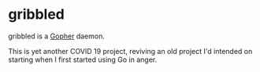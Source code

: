 # gribbled

gribbled is a [Gopher][] daemon.

This is yet another COVID 19 project, reviving an old project I'd intended on starting when I first started using Go in anger.

[Gopher]: https://tools.ietf.org/html/rfc1436
